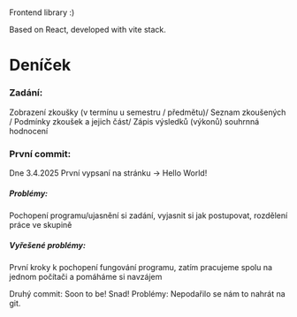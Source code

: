 # 

Frontend library :)

Based on React, developed with vite stack.
# Deníček

### Zadání:
Zobrazení zkoušky (v termínu u semestru / předmětu)/ Seznam zkoušených / Podmínky zkoušek a jejich část/ Zápis výsledků (výkonů) souhrnná hodnocení 


### **První commit:**
Dne 3.4.2025 První vypsaní na stránku -> Hello World!
##### Problémy:
Pochopení programu/ujasnění si zadání, vyjasnit si jak postupovat, rozdělení práce ve skupině
##### Vyřešené problémy:
První kroky k pochopení fungování programu, zatím pracujeme spolu na jednom počítači a pomáháme si navzájem

Druhý commit:
Soon to be! Snad!
Problémy:
Nepodařilo se nám to nahrát na git.
